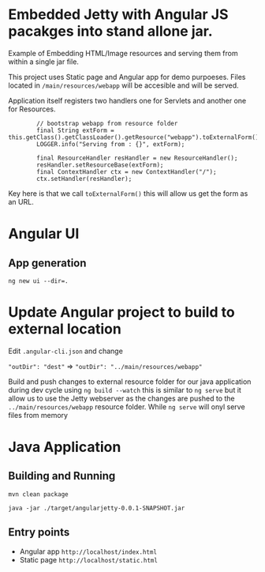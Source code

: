 # Embedded Jetty with Angular JS pacakges into stand allone jar.

Example of Embedding HTML/Image resources and serving them from within a single jar file.

This project uses Static page and Angular app for demo purpoeses.
Files located in `/main/resources/webapp` will be accesible and will be served.


Application itself registers two handlers one for Servlets and another one for Resources.

```
        // bootstrap webapp from resource folder
        final String extForm = this.getClass().getClassLoader().getResource("webapp").toExternalForm();
        LOGGER.info("Serving from : {}", extForm);

        final ResourceHandler resHandler = new ResourceHandler();
        resHandler.setResourceBase(extForm);
        final ContextHandler ctx = new ContextHandler("/");
        ctx.setHandler(resHandler);
```

Key here is that we call `toExternalForm()` this will allow us get the form as an URL.

# Angular UI 

## App generation
`ng new ui --dir=.`


# Update Angular project to build to external location 

Edit `.angular-cli.json` and change

`"outDir": "dest"` =>
`"outDir": "../main/resources/webapp"` 
      
Build and push changes to external resource folder for our java application during dev cycle using `ng build --watch` this is similar to `ng serve` but it allow us to use the Jetty webserver as the changes are pushed to the `../main/resources/webapp` resource folder. While `ng serve` will onyl serve files from memory

# Java Application

## Building and Running 

`mvn clean package`

`java -jar ./target/angularjetty-0.0.1-SNAPSHOT.jar`

## Entry points

 * Angular app `http://localhost/index.html`
 * Static page  `http://localhost/static.html`

